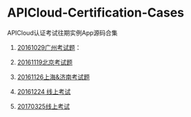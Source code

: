 # APICloud-Certification-Cases
APICloud认证考试往期实例App源码合集

1. [20161029广州考试题](https://github.com/apicloudcom/APICloud-Certification-Cases/tree/master/ACT_20161029)：



2. [20161119北京考试题](https://github.com/apicloudcom/APICloud-Certification-Cases/tree/master/ACT_20161119)



3. [20161126上海&济南考试题](https://github.com/apicloudcom/APICloud-Certification-Cases/tree/master/ACT_20161126)



4. [20161224 线上考试](https://github.com/apicloudcom/APICloud-Certification-Cases/tree/master/ACT_20161224)



5. [20170325线上考试](https://github.com/apicloudcom/APICloud-Certification-Cases/tree/master/ACT_20160325)

